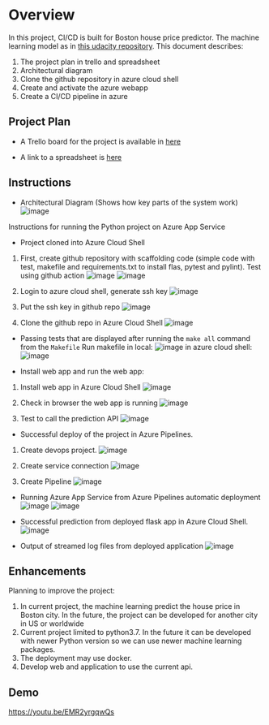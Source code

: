 # Overview

In this project, CI/CD is built for Boston house price predictor. The machine learning model as in [this udacity repository](https://github.com/udacity/nd082-Azure-Cloud-DevOps-Starter-Code/tree/master/C2-AgileDevelopmentwithAzure/project/starter_files/flask-sklearn).
This document describes:
1. The project plan in trello and spreadsheet
2. Architectural diagram
3. Clone the github repository in azure cloud shell
4. Create and activate the azure webapp
5. Create a CI/CD pipeline in azure

## Project Plan

* A Trello board for the project is available in [here](https://trello.com/b/H2mm9fFZ/iaproject6)


* A link to a spreadsheet is [here](https://docs.google.com/spreadsheets/d/1W1Klxw6skLYuTXelZlfwf3atL4qEqZfJKpQLq5uDQoQ/edit?usp=sharing)

## Instructions

* Architectural Diagram (Shows how key parts of the system work)
![image](https://user-images.githubusercontent.com/6762596/188952751-6339a70f-e675-425a-8b62-31006f33149d.png)


Instructions for running the Python project on Azure App Service

* Project cloned into Azure Cloud Shell
1. First, create github repository with scaffolding code (simple code with test, makefile and requirements.txt to install flas, pytest and pylint). Test using github action
![image](https://user-images.githubusercontent.com/6762596/188678474-25bfba53-818b-4091-a21d-7fac77bc1a64.png)
![image](https://user-images.githubusercontent.com/6762596/188678614-71025444-a7c5-4aae-bc0d-c76e7555228f.png)

2. Login to azure cloud shell, generate ssh key
![image](https://user-images.githubusercontent.com/6762596/188676218-ffb4b4ef-11e0-40ab-bb4a-abcc82756c5a.png)

3. Put the ssh key in github repo
![image](https://user-images.githubusercontent.com/6762596/188676505-25795be5-b4a9-4fc2-91e3-ebc45085d04d.png)

4. Clone the github repo in Azure Cloud Shell
![image](https://user-images.githubusercontent.com/6762596/188676779-8085a878-5643-4e15-a795-3483150d2752.png)

* Passing tests that are displayed after running the `make all` command from the `Makefile`
Run makefile
in local:
![image](https://user-images.githubusercontent.com/6762596/188678234-4c7a657b-a74b-461f-9d83-b47d512653f8.png)
in azure cloud shell:
![image](https://user-images.githubusercontent.com/6762596/188677624-4b807bc3-7d59-40d0-8b2c-adcdcfe7711d.png)

* Install web app and run the web app:
1. Install web app in Azure Cloud Shell
![image](https://user-images.githubusercontent.com/6762596/188678877-5aa6cbd0-7485-4784-a899-3c7e6a6c58d5.png)

2. Check in browser the web app is running
![image](https://user-images.githubusercontent.com/6762596/188679049-5a76fa4d-d8f4-484f-aff4-7118205916b1.png)

3. Test to call the prediction API
![image](https://user-images.githubusercontent.com/6762596/188679428-cb765311-81ed-488f-8441-2095fdb0f583.png)

* Successful deploy of the project in Azure Pipelines.
1. Create devops project. 
![image](https://user-images.githubusercontent.com/6762596/188680250-1107026c-1463-42a0-9b7f-dd096209186e.png)

2. Create service connection
![image](https://user-images.githubusercontent.com/6762596/188680536-c2be4243-4e1b-4d49-8fbd-527608ff2418.png)

3. Create Pipeline
![image](https://user-images.githubusercontent.com/6762596/188680753-52f45a30-bca7-4ba8-b938-471e4da5820a.png)

* Running Azure App Service from Azure Pipelines automatic deployment
![image](https://user-images.githubusercontent.com/6762596/188680912-afebf0c2-0597-475f-8fd8-b1d4f3640860.png)
![image](https://user-images.githubusercontent.com/6762596/188681019-23df7dc3-fad5-4e35-93b3-16866a859305.png)

* Successful prediction from deployed flask app in Azure Cloud Shell.  
![image](https://user-images.githubusercontent.com/6762596/188681999-4e1383d9-bf80-4497-962b-49104b4dc86a.png)

* Output of streamed log files from deployed application
![image](https://user-images.githubusercontent.com/6762596/188683141-54cd2eb0-de26-4c20-8d9a-e11632f173d0.png)



## Enhancements

Planning to improve the project:
1. In current project, the machine learning predict the house price in Boston city. In the future, the project can be developed for another city in US or worldwide
2. Current project limited to python3.7. In the future it can be developed with newer Python version so we can use newer machine learning packages.
3. The deployment may use docker.
4. Develop web and application to use the current api.


## Demo 
https://youtu.be/EMR2yrgqwQs
